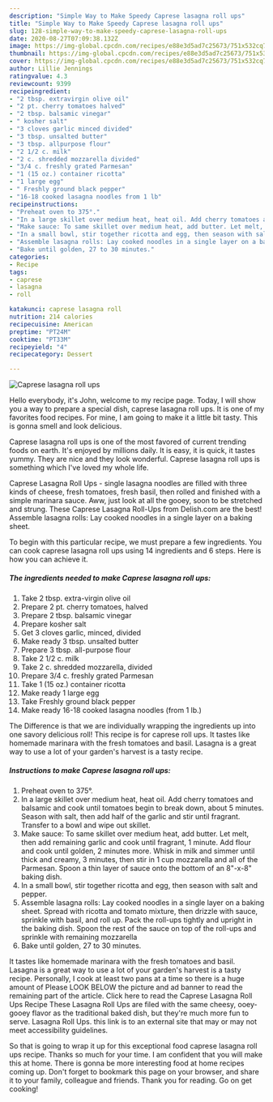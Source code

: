 ```yaml
---
description: "Simple Way to Make Speedy Caprese lasagna roll ups"
title: "Simple Way to Make Speedy Caprese lasagna roll ups"
slug: 128-simple-way-to-make-speedy-caprese-lasagna-roll-ups
date: 2020-08-27T07:09:38.132Z
image: https://img-global.cpcdn.com/recipes/e88e3d5ad7c25673/751x532cq70/caprese-lasagna-roll-ups-recipe-main-photo.jpg
thumbnail: https://img-global.cpcdn.com/recipes/e88e3d5ad7c25673/751x532cq70/caprese-lasagna-roll-ups-recipe-main-photo.jpg
cover: https://img-global.cpcdn.com/recipes/e88e3d5ad7c25673/751x532cq70/caprese-lasagna-roll-ups-recipe-main-photo.jpg
author: Lillie Jennings
ratingvalue: 4.3
reviewcount: 9399
recipeingredient:
- "2 tbsp. extravirgin olive oil"
- "2 pt. cherry tomatoes halved"
- "2 tbsp. balsamic vinegar"
- " kosher salt"
- "3 cloves garlic minced divided"
- "3 tbsp. unsalted butter"
- "3 tbsp. allpurpose flour"
- "2 1/2 c. milk"
- "2 c. shredded mozzarella divided"
- "3/4 c. freshly grated Parmesan"
- "1 (15 oz.) container ricotta"
- "1 large egg"
- " Freshly ground black pepper"
- "16-18 cooked lasagna noodles from 1 lb"
recipeinstructions:
- "Preheat oven to 375°."
- "In a large skillet over medium heat, heat oil. Add cherry tomatoes and balsamic and cook until tomatoes begin to break down, about 5 minutes. Season with salt, then add half of the garlic and stir until fragrant. Transfer to a bowl and wipe out skillet."
- "Make sauce: To same skillet over medium heat, add butter. Let melt, then add remaining garlic and cook until fragrant, 1 minute. Add flour and cook until golden, 2 minutes more. Whisk in milk and simmer until thick and creamy, 3 minutes, then stir in 1 cup mozzarella and all of the Parmesan. Spoon a thin layer of sauce onto the bottom of an 8&#34;-x-8&#34; baking dish."
- "In a small bowl, stir together ricotta and egg, then season with salt and pepper."
- "Assemble lasagna rolls: Lay cooked noodles in a single layer on a baking sheet. Spread with ricotta and tomato mixture, then drizzle with sauce, sprinkle with basil, and roll up. Pack the roll-ups tightly and upright in the baking dish. Spoon the rest of the sauce on top of the roll-ups and sprinkle with remaining mozzarella"
- "Bake until golden, 27 to 30 minutes."
categories:
- Recipe
tags:
- caprese
- lasagna
- roll

katakunci: caprese lasagna roll 
nutrition: 214 calories
recipecuisine: American
preptime: "PT24M"
cooktime: "PT33M"
recipeyield: "4"
recipecategory: Dessert

---
```



![Caprese lasagna roll ups](https://img-global.cpcdn.com/recipes/e88e3d5ad7c25673/751x532cq70/caprese-lasagna-roll-ups-recipe-main-photo.jpg)

Hello everybody, it's John, welcome to my recipe page. Today, I will show you a way to prepare a special dish, caprese lasagna roll ups. It is one of my favorites food recipes. For mine, I am going to make it a little bit tasty. This is gonna smell and look delicious.

Caprese lasagna roll ups is one of the most favored of current trending foods on earth. It's enjoyed by millions daily. It is easy, it is quick, it tastes yummy. They are nice and they look wonderful. Caprese lasagna roll ups is something which I've loved my whole life.

Caprese Lasagna Roll Ups - single lasagna noodles are filled with three kinds of cheese, fresh tomatoes, fresh basil, then rolled and finished with a simple marinara sauce. Aww, just look at all the gooey, soon to be stretched and strung. These Caprese Lasagna Roll-Ups from Delish.com are the best! Assemble lasagna rolls: Lay cooked noodles in a single layer on a baking sheet.


To begin with this particular recipe, we must prepare a few ingredients. You can cook caprese lasagna roll ups using 14 ingredients and 6 steps. Here is how you can achieve it.

<!--inarticleads1-->

##### The ingredients needed to make Caprese lasagna roll ups:

1. Take 2 tbsp. extra-virgin olive oil
1. Prepare 2 pt. cherry tomatoes, halved
1. Prepare 2 tbsp. balsamic vinegar
1. Prepare  kosher salt
1. Get 3 cloves garlic, minced, divided
1. Make ready 3 tbsp. unsalted butter
1. Prepare 3 tbsp. all-purpose flour
1. Take 2 1/2 c. milk
1. Take 2 c. shredded mozzarella, divided
1. Prepare 3/4 c. freshly grated Parmesan
1. Take 1 (15 oz.) container ricotta
1. Make ready 1 large egg
1. Take  Freshly ground black pepper
1. Make ready 16-18 cooked lasagna noodles (from 1 lb.)


The Difference is that we are individually wrapping the ingredients up into one savory delicious roll! This recipe is for caprese roll ups. It tastes like homemade marinara with the fresh tomatoes and basil. Lasagna is a great way to use a lot of your garden&#39;s harvest is a tasty recipe. 

<!--inarticleads2-->

##### Instructions to make Caprese lasagna roll ups:

1. Preheat oven to 375°.
1. In a large skillet over medium heat, heat oil. Add cherry tomatoes and balsamic and cook until tomatoes begin to break down, about 5 minutes. Season with salt, then add half of the garlic and stir until fragrant. Transfer to a bowl and wipe out skillet.
1. Make sauce: To same skillet over medium heat, add butter. Let melt, then add remaining garlic and cook until fragrant, 1 minute. Add flour and cook until golden, 2 minutes more. Whisk in milk and simmer until thick and creamy, 3 minutes, then stir in 1 cup mozzarella and all of the Parmesan. Spoon a thin layer of sauce onto the bottom of an 8&#34;-x-8&#34; baking dish.
1. In a small bowl, stir together ricotta and egg, then season with salt and pepper.
1. Assemble lasagna rolls: Lay cooked noodles in a single layer on a baking sheet. Spread with ricotta and tomato mixture, then drizzle with sauce, sprinkle with basil, and roll up. Pack the roll-ups tightly and upright in the baking dish. Spoon the rest of the sauce on top of the roll-ups and sprinkle with remaining mozzarella
1. Bake until golden, 27 to 30 minutes.


It tastes like homemade marinara with the fresh tomatoes and basil. Lasagna is a great way to use a lot of your garden&#39;s harvest is a tasty recipe. Personally, I cook at least two pans at a time so there is a huge amount of Please LOOK BELOW the picture and ad banner to read the remaining part of the article. Click here to read the Caprese Lasagna Roll Ups Recipe These Lasagna Roll Ups are filed with the same cheesy, ooey-gooey flavor as the traditional baked dish, but they&#39;re much more fun to serve. Lasagna Roll Ups. this link is to an external site that may or may not meet accessibility guidelines. 

So that is going to wrap it up for this exceptional food caprese lasagna roll ups recipe. Thanks so much for your time. I am confident that you will make this at home. There is gonna be more interesting food at home recipes coming up. Don't forget to bookmark this page on your browser, and share it to your family, colleague and friends. Thank you for reading. Go on get cooking!
